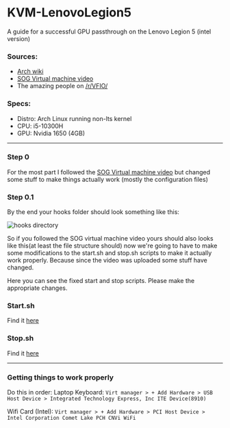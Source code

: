 # KVM-LenovoLegion5
A guide for a successful GPU passthrough on the Lenovo Legion 5 (intel version)


### Sources:
- [Arch wiki](https://wiki.archlinux.org/title/KVM)
- [SOG Virtual machine video](https://youtu.be/BUSrdUoedTo)
- The amazing people on [/r/VFIO/](https://www.reddit.com/r/VFIO/)



### Specs:
- Distro: Arch Linux running non-lts kernel
- CPU: i5-10300H 
- GPU: Nvidia 1650 (4GB)

----

### Step 0
For the most part I followed the [SOG Virtual machine video](https://youtu.be/BUSrdUoedTo) but changed some stuff to make things actually work (mostly the configuration files)

### Step 0.1
By the end your hooks folder should look something like this: 

![hooks directory](https://i.imgur.com/TsJs4ps.png)

So if you followed the SOG virtual machine video yours should also looks like this(at least the file structure should) now we're going to have to make some modifications to the start.sh and stop.sh scripts to make it actually work properly. Because since the video was uploaded some stuff have changed. 


Here you can see the fixed start and stop scripts. Please make the appropriate changes. 

### Start.sh 
Find it [here](https://github.com/mraif13/KVM-LenovoLegion5/blob/master/start.sh)

### Stop.sh 
Find it [here](https://github.com/mraif13/KVM-LenovoLegion5/blob/master/stop.sh)

----
### Getting things to work properly

Do this in order: Laptop Keyboard: `Virt manager > + Add Hardware > USB Host Device > Integrated Technology Express, Inc ITE Device(8910)`

Wifi Card (Intel): `Virt manager > + Add Hardware > PCI Host Device > Intel Corporation Comet Lake PCH CNVi WiFi`
